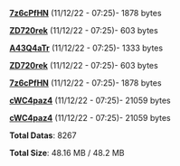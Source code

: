 [**7z6cPfHN**](/data/7z6cPfHN.txt) (11/12/22 - 07:25)- 1878 bytes

[**ZD720rek**](/data/ZD720rek.txt) (11/12/22 - 07:25)- 603 bytes

[**A43Q4aTr**](/data/A43Q4aTr.txt) (11/12/22 - 07:25)- 1333 bytes

[**ZD720rek**](/data/ZD720rek.txt) (11/12/22 - 07:25)- 603 bytes

[**7z6cPfHN**](/data/7z6cPfHN.txt) (11/12/22 - 07:25)- 1878 bytes

[**cWC4paz4**](/data/cWC4paz4.txt) (11/12/22 - 07:25)- 21059 bytes

[**cWC4paz4**](/data/cWC4paz4.txt) (11/12/22 - 07:25)- 21059 bytes

**Total Datas**: 8267

**Total Size**: 48.16 MB / 48.2 MB